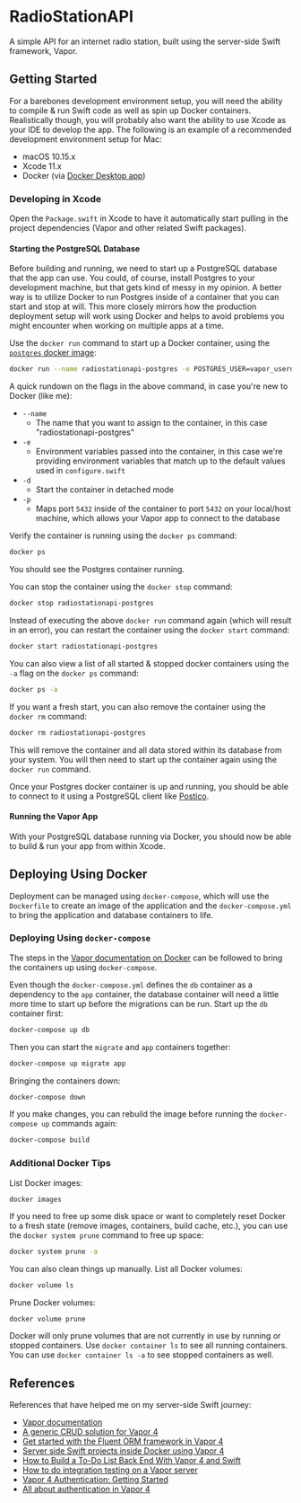 # RadioStationAPI

A simple API for an internet radio station, built using the server-side Swift framework, Vapor.

## Getting Started

For a barebones development environment setup, you will need the ability to compile & run Swift code as well as spin up Docker containers. Realistically though, you will probably also want the ability to use Xcode as your IDE to develop the app. The following is an example of a recommended development environment setup for Mac:

* macOS 10.15.x
* Xcode 11.x
* Docker (via [Docker Desktop app](https://hub.docker.com/editions/community/docker-ce-desktop-mac))

### Developing in Xcode

Open the `Package.swift` in Xcode to have it automatically start pulling in the project dependencies (Vapor and other related Swift packages).

#### Starting the PostgreSQL Database

Before building and running, we need to start up a PostgreSQL database that the app can use. You could, of course, install Postgres to your development machine, but that gets kind of messy in my opinion. A better way is to utilize Docker to run Postgres inside of a container that you can start and stop at will. This more closely mirrors how the production deployment setup will work using Docker and helps to avoid problems you might encounter when working on multiple apps at a time.

Use the `docker run` command to start up a Docker container, using the [`postgres` docker image](https://hub.docker.com/_/postgres):

```bash
docker run --name radiostationapi-postgres -e POSTGRES_USER=vapor_username -e POSTGRES_PASSWORD=vapor_password -e POSTGRES_DB=vapor_database -d -p 5432:5432 postgres
```

A quick rundown on the flags in the above command, in case you're new to Docker (like me):

* `--name`
    * The name that you want to assign to the container, in this case "radiostationapi-postgres"
* `-e`
    * Environment variables passed into the container, in this case we're providing environment variables that match up to the default values used in `configure.swift`
* `-d`
    * Start the container in detached mode
*  `-p`
    * Maps port `5432` inside of the container to port `5432` on your local/host machine, which allows your Vapor app to connect to the database

Verify the container is running using the `docker ps` command:

```bash
docker ps
```

You should see the Postgres container running.

You can stop the container using the `docker stop` command:

```bash
docker stop radiostationapi-postgres
```

Instead of executing the above `docker run` command again (which will result in an error), you can restart the container using the `docker start` command:

```bash
docker start radiostationapi-postgres
```

You can also view a list of all started & stopped docker containers using the `-a` flag on the `docker ps` command:

```bash
docker ps -a
```

If you want a fresh start, you can also remove the container using the `docker rm` command:

```bash
docker rm radiostationapi-postgres
```

This will remove the container and all data stored within its database from your system. You will then need to start up the container again using the `docker run` command.

Once your Postgres docker container is up and running, you should be able to connect to it using a PostgreSQL client like [Postico](https://eggerapps.at/postico/).

#### Running the Vapor App

With your PostgreSQL database running via Docker, you should now be able to build & run your app from within Xcode.

## Deploying Using Docker

Deployment can be managed using `docker-compose`, which will use the `Dockerfile` to create an image of the application and the `docker-compose.yml` to bring the application and database containers to life.

### Deploying Using `docker-compose`

The steps in the [Vapor documentation on Docker](https://docs.vapor.codes/4.0/deploy/docker/) can be followed to bring the containers up using `docker-compose`.

Even though the `docker-compose.yml` defines the `db` container as a dependency to the `app` container, the database container will need a little more time to start up before the migrations can be run. Start up the `db` container first:

```bash
docker-compose up db
```

Then you can start the `migrate` and `app` containers together:

```bash
docker-compose up migrate app
```

Bringing the containers down:

```bash
docker-compose down
```

If you make changes, you can rebuild the image before running the `docker-compose up` commands again:

```bash
docker-compose build
```

### Additional Docker Tips

List Docker images:

```bash
docker images
```

If you need to free up some disk space or want to completely reset Docker to a fresh state (remove images, containers, build cache, etc.), you can use the `docker system prune` command to free up space:

```bash
docker system prune -a
```

You can also clean things up manually. List all Docker volumes:

```bash
docker volume ls
```

Prune Docker volumes:

```
docker volume prune
```

Docker will only prune volumes that are not currently in use by running or stopped containers. Use `docker container ls` to see all running containers. You can use `docker container ls -a` to see stopped containers as well.

## References

References that have helped me on my server-side Swift journey:

* [Vapor documentation](https://docs.vapor.codes/4.0/)
* [A generic CRUD solution for Vapor 4](https://theswiftdev.com/a-generic-crud-solution-for-vapor-4/)
* [Get started with the Fluent ORM framework in Vapor 4](https://theswiftdev.com/get-started-with-the-fluent-orm-framework-in-vapor-4/)
* [Server side Swift projects inside Docker using Vapor 4](https://theswiftdev.com/server-side-swift-projects-inside-docker-using-vapor-4/)
* [How to Build a To-Do List Back End With Vapor 4 and Swift](https://medium.com/better-programming/vapor-4-todo-backend-5035c9d7e295)
* [How to do integration testing on a Vapor server](https://losingfight.com/blog/2018/12/16/how-to-do-integration-testing-on-a-vapor-server/)
* [Vapor 4 Authentication: Getting Started](https://www.raywenderlich.com/9191035-vapor-4-authentication-getting-started)
* [All about authentication in Vapor 4](https://theswiftdev.com/all-about-authentication-in-vapor-4/)
